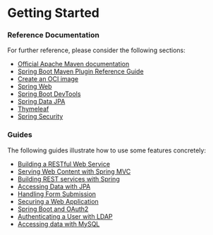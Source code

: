 # Getting Started

### Reference Documentation
For further reference, please consider the following sections:

* [Official Apache Maven documentation](https://maven.apache.org/guides/index.html)
* [Spring Boot Maven Plugin Reference Guide](https://docs.spring.io/spring-boot/docs/3.0.7/maven-plugin/reference/html/)
* [Create an OCI image](https://docs.spring.io/spring-boot/docs/3.0.7/maven-plugin/reference/html/#build-image)
* [Spring Web](https://docs.spring.io/spring-boot/docs/3.0.7/reference/htmlsingle/#web)
* [Spring Boot DevTools](https://docs.spring.io/spring-boot/docs/3.0.7/reference/htmlsingle/#using.devtools)
* [Spring Data JPA](https://docs.spring.io/spring-boot/docs/3.0.7/reference/htmlsingle/#data.sql.jpa-and-spring-data)
* [Thymeleaf](https://docs.spring.io/spring-boot/docs/3.0.7/reference/htmlsingle/#web.servlet.spring-mvc.template-engines)
* [Spring Security](https://docs.spring.io/spring-boot/docs/3.0.7/reference/htmlsingle/#web.security)

### Guides
The following guides illustrate how to use some features concretely:

* [Building a RESTful Web Service](https://spring.io/guides/gs/rest-service/)
* [Serving Web Content with Spring MVC](https://spring.io/guides/gs/serving-web-content/)
* [Building REST services with Spring](https://spring.io/guides/tutorials/rest/)
* [Accessing Data with JPA](https://spring.io/guides/gs/accessing-data-jpa/)
* [Handling Form Submission](https://spring.io/guides/gs/handling-form-submission/)
* [Securing a Web Application](https://spring.io/guides/gs/securing-web/)
* [Spring Boot and OAuth2](https://spring.io/guides/tutorials/spring-boot-oauth2/)
* [Authenticating a User with LDAP](https://spring.io/guides/gs/authenticating-ldap/)
* [Accessing data with MySQL](https://spring.io/guides/gs/accessing-data-mysql/)

